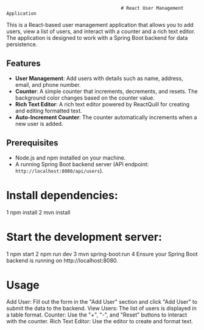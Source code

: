                                               # React User Management Application

This is a React-based user management application that allows you to add users, view a list of users, and interact with a counter and a rich text editor.
The application is designed to work with a Spring Boot backend for data persistence.

## Features

- **User Management**: Add users with details such as name, address, email, and phone number.
- **Counter**: A simple counter that increments, decrements, and resets. The background color changes based on the counter value.
- **Rich Text Editor**: A rich text editor powered by ReactQuill for creating and editing formatted text.
- **Auto-Increment Counter**: The counter automatically increments when a new user is added.

## Prerequisites

- Node.js and npm installed on your machine.
- A running Spring Boot backend server (API endpoint: `http://localhost:8080/api/users`).

# Install dependencies:

1 npm install
2 mvn install

# Start the development server:

1 npm start
2 npm run dev
3 mvn spring-boot:run
4 Ensure your Spring Boot backend is running on http://localhost:8080.

# Usage

Add User: Fill out the form in the "Add User" section and click "Add User" to submit the data to the backend.
View Users: The list of users is displayed in a table format.
Counter: Use the "+", "-", and "Reset" buttons to interact with the counter.
Rich Text Editor: Use the editor to create and format text.
